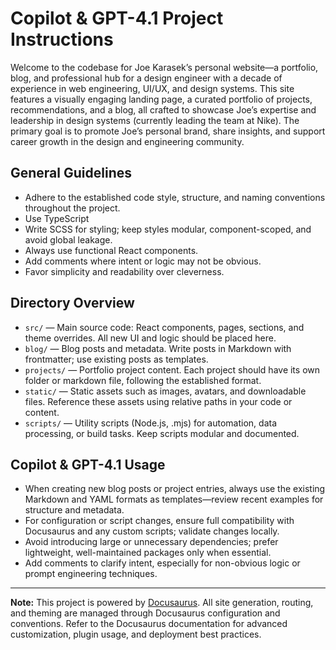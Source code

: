 # Copilot & GPT-4.1 Project Instructions

Welcome to the codebase for Joe Karasek’s personal website—a portfolio, blog, and professional hub for a design engineer with a decade of experience in web engineering, UI/UX, and design systems. This site features a visually engaging landing page, a curated portfolio of projects, recommendations, and a blog, all crafted to showcase Joe’s expertise and leadership in design systems (currently leading the team at Nike). The primary goal is to promote Joe’s personal brand, share insights, and support career growth in the design and engineering community.

## General Guidelines
- Adhere to the established code style, structure, and naming conventions throughout the project.
- Use TypeScript
- Write SCSS for styling; keep styles modular, component-scoped, and avoid global leakage.
- Always use functional React components.
- Add comments where intent or logic may not be obvious.
- Favor simplicity and readability over cleverness.

## Directory Overview
- `src/` — Main source code: React components, pages, sections, and theme overrides. All new UI and logic should be placed here.
- `blog/` — Blog posts and metadata. Write posts in Markdown with frontmatter; use existing posts as templates.
- `projects/` — Portfolio project content. Each project should have its own folder or markdown file, following the established format.
- `static/` — Static assets such as images, avatars, and downloadable files. Reference these assets using relative paths in your code or content.
- `scripts/` — Utility scripts (Node.js, .mjs) for automation, data processing, or build tasks. Keep scripts modular and documented.

## Copilot & GPT-4.1 Usage
- When creating new blog posts or project entries, always use the existing Markdown and YAML formats as templates—review recent examples for structure and metadata.
- For configuration or script changes, ensure full compatibility with Docusaurus and any custom scripts; validate changes locally.
- Avoid introducing large or unnecessary dependencies; prefer lightweight, well-maintained packages only when essential.
- Add comments to clarify intent, especially for non-obvious logic or prompt engineering techniques.

---

**Note:** This project is powered by [Docusaurus](https://docusaurus.io/). All site generation, routing, and theming are managed through Docusaurus configuration and conventions. Refer to the Docusaurus documentation for advanced customization, plugin usage, and deployment best practices.
